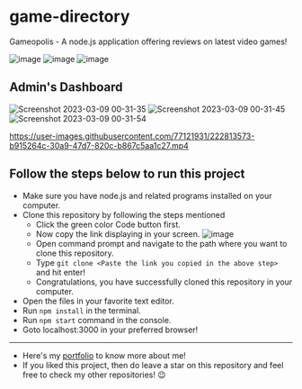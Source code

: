 # game-directory
Gameopolis - A node.js application offering reviews on latest video games!

![image](https://user-images.githubusercontent.com/77121931/222811008-de3f3658-943c-4464-b1e0-19c583c7fef5.png)
![image](https://user-images.githubusercontent.com/77121931/222811074-c925c883-0a6f-4ee1-90ae-9db1c47ddbf6.png)
![image](https://user-images.githubusercontent.com/77121931/222811122-afc423f2-e784-4542-b1c4-76f48dfd659f.png)

## Admin's Dashboard
![Screenshot 2023-03-09 00-31-35](https://user-images.githubusercontent.com/77121931/223812157-6e1aeb0e-7c64-4276-8e0a-bd19c348e5ca.png)
![Screenshot 2023-03-09 00-31-45](https://user-images.githubusercontent.com/77121931/223812194-3f67faad-9fa9-43c5-816f-40ede21f8bcc.png)
![Screenshot 2023-03-09 00-31-54](https://user-images.githubusercontent.com/77121931/223812223-cb27b54a-c0c4-43b2-a239-49cba8cbd6e9.png)

https://user-images.githubusercontent.com/77121931/222813573-b915264c-30a9-47d7-820c-b867c5aa1c27.mp4

## Follow the steps below to run this project
- Make sure you have node.js and related programs installed on your computer.
- Clone this repository by following the steps mentioned
  - Click the green color Code button first.
  - Now copy the link displaying in your screen.
  ![image](https://user-images.githubusercontent.com/77121931/219963249-4d09a97e-54c4-4555-bd6f-fbf04778ac93.png)
  - Open command prompt and navigate to the path where you want to clone this repository.
  - Type `git clone <Paste the link you copied in the above step>` and hit enter!
  - Congratulations, you have successfully cloned this repository in your computer.
- Open the files in your favorite text editor.
- Run `npm install` in the terminal.
- Run `npm start` command in the console.
- Goto localhost:3000 in your preferred browser!

---

- Here's my [portfolio](https://samitkapoor.netlify.app) to know more about me!
- If you liked this project, then do leave a star on this repository and feel free to check my other repositories! :wink:
